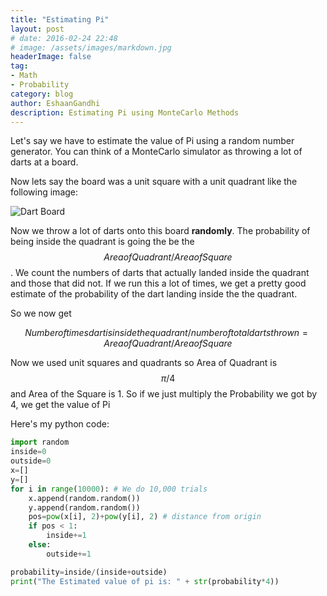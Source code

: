 ```yaml
---
title: "Estimating Pi"
layout: post
# date: 2016-02-24 22:48
# image: /assets/images/markdown.jpg
headerImage: false
tag:
- Math
- Probability
category: blog
author: EshaanGandhi
description: Estimating Pi using MonteCarlo Methods
---
```

Let's say we have to estimate the value of Pi using a random number generator. You can think of a MonteCarlo simulator as throwing a lot of darts at a board.

Now lets say the board was a unit square with a unit quadrant like the following image:

![Dart Board](MonteCarlo.png)

Now we throw a lot of darts onto this board **randomly**. The probability of being inside the quadrant is going the be the $$Area of Quadrant/Area of Square$$. We count the numbers of darts that actually landed inside the quadrant and those that did not. If we run this a lot of times, we get a pretty good estimate of the  probability of the dart landing inside the the quadrant. 

So we now get

$$Number of times dart is inside the quadrant/number of total darts thrown = Area of Quadrant/Area of Square$$

Now we used unit squares and quadrants so Area of Quadrant is $$\pi/4$$ and Area of the Square is 1. So if we just multiply the Probability we got by 4, we get the value of Pi

Here's my python code:

```python
import random
inside=0
outside=0
x=[]
y=[]
for i in range(10000): # We do 10,000 trials
    x.append(random.random())
    y.append(random.random())
    pos=pow(x[i], 2)+pow(y[i], 2) # distance from origin
    if pos < 1:
        inside+=1
    else:
        outside+=1

probability=inside/(inside+outside)
print("The Estimated value of pi is: " + str(probability*4))
```
